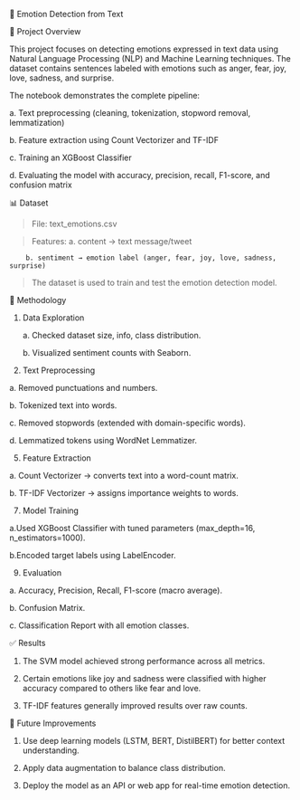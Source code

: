 📌 Emotion Detection from Text

📖 Project Overview

This project focuses on detecting emotions expressed in text data using Natural Language Processing (NLP) and Machine Learning techniques. The dataset contains sentences labeled with emotions such as anger, fear, joy, love, sadness, and surprise.

The notebook demonstrates the complete pipeline:

  a. Text preprocessing (cleaning, tokenization, stopword removal, lemmatization)
  
  b. Feature extraction using Count Vectorizer and TF-IDF
  
  c. Training an XGBoost Classifier
  
  d. Evaluating the model with accuracy, precision, recall, F1-score, and confusion matrix

📊 Dataset

  > File: text_emotions.csv

  > Features:
        a. content → text message/tweet

        b. sentiment → emotion label (anger, fear, joy, love, sadness, surprise)

  > The dataset is used to train and test the emotion detection model.

🔧 Methodology

1. Data Exploration
   
      a. Checked dataset size, info, class distribution.

      b. Visualized sentiment counts with Seaborn.

3. Text Preprocessing
   
  a. Removed punctuations and numbers.
  
  b. Tokenized text into words.
  
  c. Removed stopwords (extended with domain-specific words).
  
  d. Lemmatized tokens using WordNet Lemmatizer.

5. Feature Extraction
   
  a. Count Vectorizer → converts text into a word-count matrix.
  
  b. TF-IDF Vectorizer → assigns importance weights to words.

7. Model Training
   
  a.Used XGBoost Classifier with tuned parameters (max_depth=16, n_estimators=1000).
  
  b.Encoded target labels using LabelEncoder.

9. Evaluation
    
  a. Accuracy, Precision, Recall, F1-score (macro average).
  
  b. Confusion Matrix.
  
  c. Classification Report with all emotion classes.

✅ Results

1. The SVM model achieved strong performance across all metrics.

2. Certain emotions like joy and sadness were classified with higher accuracy compared to others like fear and love.

3. TF-IDF features generally improved results over raw counts.

🔮 Future Improvements

1. Use deep learning models (LSTM, BERT, DistilBERT) for better context understanding.

2. Apply data augmentation to balance class distribution.

3. Deploy the model as an API or web app for real-time emotion detection.
